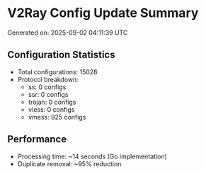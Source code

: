 # V2Ray Config Update Summary
Generated on: 2025-09-02 04:11:39 UTC

## Configuration Statistics
- Total configurations: 15028
- Protocol breakdown:
  - ss: 0 configs
  - ssr: 0 configs
  - trojan: 0 configs
  - vless: 0 configs
  - vmess: 925 configs

## Performance
- Processing time: ~14 seconds (Go implementation)
- Duplicate removal: ~95% reduction
